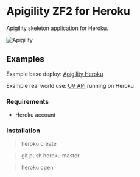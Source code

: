 # Apigility ZF2 for Heroku

Apigility skeleton application for Heroku.

![Apigility](http://quiet-garden-8853.herokuapp.com/zf-apigility-welcome/img/ag-hero.png)

## Examples

Example base deploy: [Apigility Heroku](http://quiet-garden-8853.herokuapp.com/apigility/welcome)

Example real world use: <a href="https://uvapi.herokuapp.com">UV API</a> running on Heroku

### Requirements

* Heroku account

### Installation

> heroku create

> git push heroku master

> heroku open
